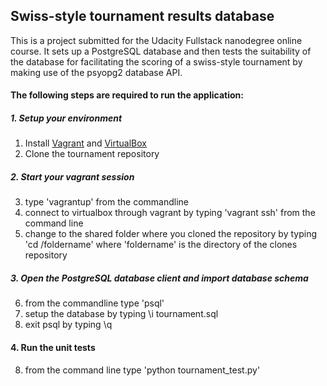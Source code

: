 ## Swiss-style tournament results database

This is a project submitted for the Udacity Fullstack nanodegree online course. It sets up a PostgreSQL database and then tests the suitability of the database for facilitating the scoring of a swiss-style tournament by making use of the psyopg2 database API.

#### The following steps are required to run the application:

##### 1. Setup your environment
1. Install [Vagrant](vagrantup.com) and [VirtualBox](virtualbox.org)
2. Clone the tournament repository

##### 2. Start your vagrant session
3. type 'vagrantup' from the commandline
4. connect to virtualbox through vagrant by typing 'vagrant ssh' from the command line
5. change to the shared folder where you cloned the repository by typing 'cd /foldername' where 'foldername' is the directory of the clones repository

##### 3. Open the PostgreSQL database client and import database schema
6. from the commandline type 'psql'
7. setup the database by typing \i tournament.sql
8. exit psql by typing \q

#### 4. Run the unit tests
8. from the command line type 'python tournament_test.py'
